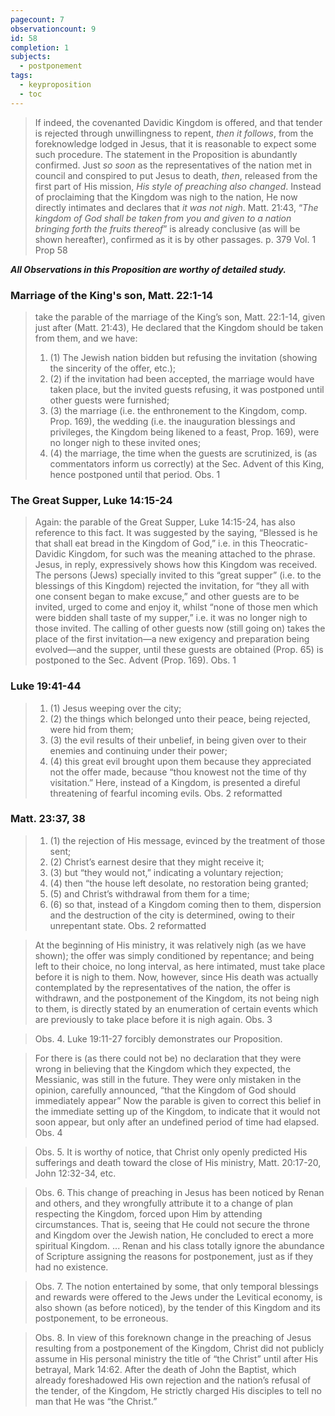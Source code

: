 ```yaml
---
pagecount: 7
observationcount: 9
id: 58
completion: 1
subjects:
  - postponement
tags:
  - keyproposition
  - toc
---
```

>If indeed, the covenanted Davidic Kingdom is offered, and that tender is rejected through unwillingness to repent, *then it follows*, from the foreknowledge lodged in Jesus, that it is reasonable to expect some such procedure. The statement in the Proposition is abundantly confirmed. Just *so soon* as the representatives of the nation met in council and conspired to put Jesus to death, *then*, released from the first part of His mission, *His style of preaching also changed*. Instead of proclaiming that the Kingdom was nigh to the nation, He now directly intimates and declares that *it was not nigh*. Matt. 21:43, “*The kingdom of God shall be taken from you and given to a nation bringing forth the fruits thereof*” is already conclusive (as will be shown hereafter), confirmed as it is by other passages.
>p. 379 Vol. 1 Prop 58

***All Observations in this Proposition are worthy of detailed study.***

### Marriage of the King's son, Matt. 22:1-14
>take the parable of the marriage of the King’s son, Matt. 22:1-14, given just after (Matt. 21:43), He declared that the Kingdom should be taken from them, and we have: 
>1. (1) The Jewish nation bidden but refusing the invitation (showing the sincerity of the offer, etc.); 
>2. (2) if the invitation had been accepted, the marriage would have taken place, but the invited guests refusing, it was postponed until other guests were furnished; 
>3. (3) the marriage (i.e. the enthronement to the Kingdom, comp. Prop. 169), the wedding (i.e. the inauguration blessings and privileges, the Kingdom being likened to a feast, Prop. 169), were no longer nigh to these invited ones; 
>4. (4) the marriage, the time when the guests are scrutinized, is (as commentators inform us correctly) at the Sec. Advent of this King, hence postponed until that period.
> Obs. 1

### The Great Supper, Luke 14:15-24
>Again: the parable of the Great Supper, Luke 14:15-24, has also reference to this fact. It was suggested by the saying, “Blessed is he that shall eat bread in the Kingdom of God,” i.e. in this Theocratic-Davidic Kingdom, for such was the meaning attached to the phrase. Jesus, in reply, expressively shows how this Kingdom was received. The persons (Jews) specially invited to this “great supper” (i.e. to the blessings of this Kingdom) rejected the invitation, for “they all with one consent began to make excuse,” and other guests are to be invited, urged to come and enjoy it, whilst “none of those men which were bidden shall taste of my supper,” i.e. it was no longer nigh to those invited. The calling of other guests now (still going on) takes the place of the first invitation—a new exigency and preparation being evolved—and the supper, until these guests are obtained (Prop. 65) is postponed to the Sec. Advent (Prop. 169).
>Obs. 1

### Luke 19:41-44
>1. (1) Jesus weeping over the city; 
>2. (2) the things which belonged unto their peace, being rejected, were hid from them; 
>3. (3) the evil results of their unbelief, in being given over to their enemies and continuing under their power; 
>4. (4) this great evil brought upon them because they appreciated not the offer made, because “thou knowest not the time of thy visitation.” Here, instead of a Kingdom, is presented a direful threatening of fearful incoming evils.
>Obs. 2 reformatted
### Matt. 23:37, 38
>1. (1) the rejection of His message, evinced by the treatment of those sent; 
>2. (2) Christ’s earnest desire that they might receive it; 
>3. (3) but “they would not,” indicating a voluntary rejection; 
>4. (4) then “the house left desolate, no restoration being granted; 
>5. (5) and Christ’s withdrawal from them for a time; 
>6. (6) so that, instead of a Kingdom coming then to them, dispersion and the destruction of the city is determined, owing to their unrepentant state.
>Obs. 2 reformatted

>At the beginning of His ministry, it was relatively nigh (as we have shown); the offer was simply conditioned by repentance; and being left to their choice, no long interval, as here intimated, must take place before it is nigh to them. Now, however, since His death was actually contemplated by the representatives of the nation, the offer is withdrawn, and the postponement of the Kingdom, its not being nigh to them, is directly stated by an enumeration of certain events which are previously to take place before it is nigh again.
>Obs. 3

>Obs. 4. Luke 19:11-27 forcibly demonstrates our Proposition.

>For there is (as there could not be) no declaration that they were wrong in believing that the Kingdom which they expected, the Messianic, was still in the future. They were only mistaken in the opinion, carefully announced, “that the Kingdom of God should immediately appear” Now the parable is given to correct this belief in the immediate setting up of the Kingdom, to indicate that it would not soon appear, but only after an undefined period of time had elapsed.
>Obs. 4

>Obs. 5. It is worthy of notice, that Christ only openly predicted His sufferings and death toward the close of His ministry, Matt. 20:17-20, John 12:32-34, etc.

>Obs. 6. This change of preaching in Jesus has been noticed by Renan and others, and they wrongfully attribute it to a change of plan respecting the Kingdom, forced upon Him by attending circumstances. That is, seeing that He could not secure the throne and Kingdom over the Jewish nation, He concluded to erect a more spiritual Kingdom.
>...
>Renan and his class totally ignore the abundance of Scripture assigning the reasons for postponement, just as if they had no existence.

>Obs. 7. The notion entertained by some, that only temporal blessings and rewards were offered to the Jews under the Levitical economy, is also shown (as before noticed), by the tender of this Kingdom and its postponement, to be erroneous.

>Obs. 8. In view of this foreknown change in the preaching of Jesus resulting from a postponement of the Kingdom, Christ did not publicly assume in His personal ministry the title of “the Christ” until after His betrayal, Mark 14:62. After the death of John the Baptist, which already foreshadowed His own rejection and the nation’s refusal of the tender, of the Kingdom, He strictly charged His disciples to tell no man that He was “the Christ.”
